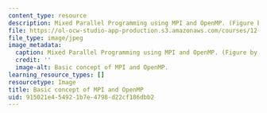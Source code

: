 ```yaml
---
content_type: resource
description: Mixed Parallel Programming using MPI and OpenMP. (Figure by MIT OpenCourseWare.)
file: https://ol-ocw-studio-app-production.s3.amazonaws.com/courses/12-950-parallel-programming-for-multicore-machines-using-openmp-and-mpi-january-iap-2010/915021e454921b7e4798d22cf186dbb2_12-950iap10.jpg
file_type: image/jpeg
image_metadata:
  caption: Mixed Parallel Programming using MPI and OpenMP. (Figure by MIT OpenCourseWare.)
  credit: ''
  image-alt: Basic concept of MPI and OpenMP.
learning_resource_types: []
resourcetype: Image
title: Basic concept of MPI and OpenMP
uid: 915021e4-5492-1b7e-4798-d22cf186dbb2
---
```

